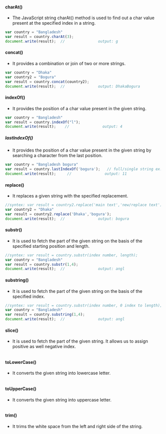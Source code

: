 #### charAt()
* The JavaScript string charAt() method is used to find out a char value present at the specified index in a string.
```js
var country = "Bangladesh"
var result = country.charAt(3);
document.write(result);  //               output: g 
```

#### concat()
* It provides a combination or join of two or more strings.
```js
var country = "Dhaka"
var country2 = "Bogura"
var result = country.concat(country2);
document.write(result);  //               output: DhakaBogura 
```

#### indexOf() 
* It provides the position of a char value present in the given string. 
```js
var country = "Bangladesh"
var result = country.indexOf("l");
document.write(result);    //               output: 4 
```
##### lastIndexOf() 
* It provides the position of a char value present in the given string by searching a character from the last position.
```js
var country = "Bangladesh bogura"
var result = country.lastIndexOf('bogura');   // full/single string ex: ("bogura"or"u")
document.write(result);     //               output: 11
```
#### replace() 
* It replaces a given string with the specified replacement. 
```js
//syntex: var result = country2.replace('main text','new/replace text'); 
var country2 = "Dhaka"
var result = country2.replace('Dhaka','bogura');
document.write(result);  //               output: bogura
```
#### substr() 
* It is used to fetch the part of the given string on the basis of the specified starting position and length.
```js
//syntex: var result = country.substr(index number, length); 
var country = "Bangladesh"
var result = country.substr(1,4);
document.write(result);  //               output: angl
```

#### substring() 
* It is used to fetch the part of the given string on the basis of the specified index.
```js
//syntex: var result = country.substr(index number, 0 index to length); 
var country = "Bangladesh"
var result = country.substring(1,4);
document.write(result);  //               output: angl
```
#### slice() 
* It is used to fetch the part of the given string. It allows us to assign positive as well negative index.
```js

```
#### toLowerCase() 
* It converts the given string into lowercase letter.
```js

```
#### toUpperCase() 
* It converts the given string into uppercase letter. 
```js

```
#### trim() 
* It trims the white space from the left and right side of the string.
```js

```